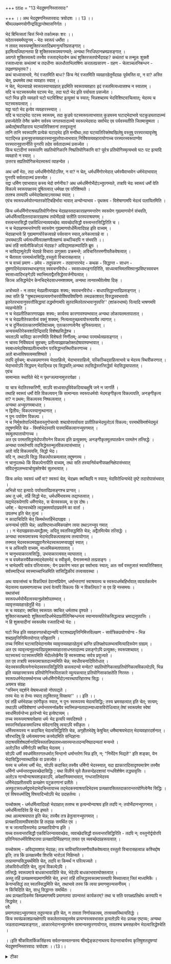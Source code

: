 +++
title = "13 भेददूषणनिस्तारवादः"

+++
।। अथ भेददूषणनिस्तारवादः त्रयोदशः ।। 13 ।।  
श्रीमल्लक्ष्मणयोगीन्द्रसिद्धान्तेष्वासनिर्गतः ।  

भेदं बिभित्सतां चित्तं भिन्ते तर्कात्मकः शरः ।।  
यदेतत्स्वमर्मघट्टनम् - भेदः स्वरूपं धर्मोवा ।  
न तावत् स्वरूपम्शुक्तिरजतादिभ्रमानुत्पत्तिप्रसङ्गात् ।  
इदमित्यधिष्ठानतया हि शुक्तिस्वरूपमवगम्यते; अन्यथा निरधिष्ठानभ्रमप्रसङ्गात् ।  
अवगते शुक्तिस्वरूपे तस्यैव रजताद्भेदत्वेन कथं शुक्तिरजतयोर्भेदाग्रहः? कथंतरां च तन्मूलः शुक्तौ रजताध्यासः कथंतमां च तदधीनाः कलधौताभिलाषिणः करतलप्रसारण - ग्रहण - चेलाञ्चलनिबन्धन - तद्रक्षणप्रभृतयः?।  
कथं चाध्यासाभावे, नेदं रजतमिति बाधः? किंच नेदं रजतमिति व्यवहारहेतुर्भेदग्रहः पूर्वमस्ति वा, न वा? अस्ति चेत्, प्रथममेव तथा व्यवहारः स्यात् ।  
न चेत्, भेदस्याग्रहे स्वरूपस्याप्यग्रहात् इदमिति स्वरूपव्यवहारः इदं रजतमित्यध्यासश्च न स्याताम् ।  
यदि च घटस्वरूपमेव पटस्य भेदः, तदा घटो भेद इति पर्यायता प्रसज्येत ।  
घटो भिन्न इति व्यवहारे घटो घटविशिष्ट इत्युक्तं च स्यात्; भिन्नशब्दस्य भेदविशिष्टवाचित्वात्; भेदस्य च घटस्वरूपत्वात् ।  
यद्वा घटो भेद इत्येव व्यवहारस्स्यात् ।  
यदि च घटाद्भेदः पटस्य स्वरूपम्, तदा कुड्ये पटस्वरूपत्वाभावात् कुड्यस्य घटाद्भेदाभावे घटकुड्यतादात्म्यं प्रसज्येतेति तेनैव क्रमेण सर्वस्य जगतस्तादात्म्ये स्वरूपभेदवादः सर्वाभेद एव पर्यवस्यतीति जितमायुष्मता ।  
अथैतद्दोषपरिहाराय घटव्यतिरिक्तानां तत्तद्वस्तूनां   
तानि तानि स्वरूपाणि प्रत्येकं घटाद्भेद इति मन्वीथाः,तदा घटव्यतिरिक्तेष्वखिलेषु वस्तुषु परस्परव्यावृत्तेषु घटाद्भिन्न इत्यनुवृत्तव्यवहारस्यानुवृत्तोपाध्यभावात् निर्विषयव्यवहारायोगाच्च परस्परस्वरूपाण्येव परस्परानुवृत्तानीति पुनरपि तदेव सर्वतादात्म्यं प्रसज्येत ।  
किंच घटादीनां स्वरूपाणि सप्रतियोगिकानि निष्प्रतियोगिकानि वा? पूर्वत्र प्रतियोगिस्मृत्यभावे घटः पट इत्यादि व्यवहारो न स्यात् ।  
उत्तरत्र सप्रतियोगिकभेदस्वरूपं व्याहन्येत ।  

अथ धर्मो भेदः, तदा धर्मधर्मिणोर्भेदोऽस्ति, न वा? न चेत्, धर्मधर्मिणोरभेदात् धर्मस्यैवाभावेन धर्मभेदाभावात् पुनरपि सर्वतादात्म्यं प्रसज्येत ।  
यद्वा धर्मिण एवाभावात् कस्य भेदो वर्णनीयः? अथ धर्मधर्मिणोर्भेदोऽभ्युपगम्यते, तत्रापि भेदः स्वरूपं धर्मो वेति विकल्पे स्वरूपपक्षस्य दूषितत्वात् धर्मपक्ष एव परिशिष्यते ।  
ततश्च तस्यापि धर्मभेदापेक्षयाऽनवस्था स्यात् ।  
एवंच स्वरूपधर्मयोरन्यतरकोटिबहिर्भावा भावात् अन्योन्याभाव - पृथक्त्व - विशेषाणामपि भेदत्वं पलायितमिति ।  

किंच धर्मधर्मिणोराश्रयप्रतियोगिनोश्च भेदग्रहस्तदाकारग्रहणमन्तरेण स्वरूपेण गृह्यमाणयोर्न संभवति,   
धर्मधर्मित्वादितत्तदाकारग्रहश्च तयोर्भेदग्रहे सतीति परस्पराश्रयणम् ।  
वस्त्वन्तरसिद्धौ एकविधिरन्यव्यवच्छेदः व्यवच्छेदसिद्धौ वस्त्वन्तरसिद्धिरिति च ।  
न च भेदग्रहणमन्तरेणापि स्वरूपेण गृह्यमाणयोर्धर्मित्वादिग्रह इति वाच्यम् ।  
भेदग्रहाभावे हि गृह्यमाणयोरेकत्वग्रहे पर्यवसान स्यात्,अनेकत्वाग्रहे वा ।  
उभयथाऽपि धर्मत्वधर्मित्वलक्षणवैलक्षण्यं कथञ्चिदपि न संभवति ।।  
कथं तर्हि सार्वलौकिकोऽयं भेदग्रहः? अविद्यामाहत्म्यादिति ब्रूमः ।  
न चाविद्यामूलेऽपि भेदग्रहे विचाराः प्रागुक्ताः प्रक्रमन्ते; अविचारितरमणीयतैकवेषत्वात् ।  
न चैतावता परमार्थत्वसिद्धिः,वस्तुतो विचारासहत्वात् ।  
न च वाच्यं प्रमाण - प्रमेय - तदुपकरण - तदवान्तरभेद - कथक - सिद्धान्त - साधन - दूषणादिभेदव्यवस्थाभङ्गात् स्ववचनविरोध - स्वसाध्यभङ्गादिरिति, साध्यत्वाभिमतविश्वानुप्रविष्टस्ववचन स्वसाध्यादिभङ्गेऽपि स्वाभिमताद्वैतसिद्धेरवर्जनीयत्वात् ।  
किञ्च असिद्धभेदेन केनचिद्भेदसाधनमशक्यम्, अन्यथा त्वनवस्थैवेत्येषा दिक् ।  

अत्रोच्यते - न तावत् भेदप्रतीत्यपह्नवः शक्यः; स्ववचनविरोध - बाधापसिद्धान्तादिप्रसङ्गात् ।  
तथा सति हि "युष्मदस्मत्प्रत्ययगोचरयोर्विषयविषयिणोः तमःप्रकाशवत् विरुद्धस्वभावयोः इतरेतरभावानुपपत्तौसिद्धायां तद्धर्माणामपि सुतरामितरेतरभावानुपपत्ति'' (शांकरभाष्यं) रित्यादि भाषणमपि व्याहन्येतेति ।  
न च भेदप्रतीतिकारणापह्नवः शक्यः; कार्यस्य कारणावश्यम्भावात् अन्यथा लोकायतमतापातात् ।  
न च भेदप्रतीतेरकार्यत्वं वक्तुं शक्यम्; नित्यत्वतुच्छत्वयोस्त्यवयैव त्यागात् ।  
न च दुर्निरूपंतत्कारणमितिवाच्यम्; एतत्कारणत्वेनैव सुनिरूपत्वात् ।  
अन्वयव्यतिरेकवशादिन्द्रियादि विशेषप्रसिद्धेश्च ।  
भवताऽपि चाविद्या कारणमिति विशेषतो निर्णीतम्; अन्यथा परमार्थत्वप्रसङ्गात् ।  
न चास्य निर्विषयत्वं सुवचम्; प्रतीत्यपह्नवपक्षोक्तदोषावश्यम्भावात् ।  
स्वबाध्यभेदविषयप्रतीत्यभावेन परसिद्धान्तस्थिरीकरणाच्च ।  
अतो बाध्यविषयत्वमवशिष्यते ।  
तदपि दुर्वचम्; बाधकप्रमाणस्य भेदग्राहित्वे, भेदाभावग्राहित्वे, यत्किञ्चिद्ग्राहित्वाभावे च भेदस्य स्थिरीकरणात् ।  
भेदाभावोऽपि सिद्ध्यन् भेदाद्भिन्न एव सिद्ध्यति;अन्यथा तदसिद्धेस्तत्सिद्धेर्वा भेदसिद्ध्यापातात् ।  
एवंच   
सामान्यतः स्थापिते भेदे न पृथग्जल्पानामुत्तरापेक्षा ।  

या चात्र भेदतिरस्करिणी, साऽपि साध्वसाधुविवेकदिव्यचक्षुषि जने न जागर्ति ।  
तथाहि स्वरूपं धर्मो वेति विकल्पयन् किं सामान्यतः स्वरूपधर्मयोः भेदमङ्गीकृत्य विकल्पयति, अनङ्गीकृत्य वा? न प्रथमः; विकल्पस्य निष्फलत्वात् ।  
अन्यथा अभ्युपगमबाधात् ।  
न द्वितीयः; विकल्पस्यानुत्थानात् ।  
न पुनः पर्यायेण विकल्पः ।  
न च निर्मुक्तोपाधिभेदैकवस्तुगोचरयोः शब्दयोरपर्यायता प्रातीतिकभेदमूलोऽयं विकल्पः; परमार्थविमर्शभेदमूलं तद्दूषणमिति चेन्न - विमर्शभेदस्यापि पारमार्थिकत्वानभ्युपगमात् ।  
स्वमूलघातायोगाच्च ।  
अत एव परमतसिद्धभेदोपजीवनेन विकल्प इति प्रत्युक्तम्; अनङ्गीकृतमूलघातकेन परमतेन तत्सिद्धेः ।  
अन्यथा परमतेनापि तदसिद्धेस्तन्मूलविकल्पासंभवात् ।  
अतो यदि विकल्पयसि, सिद्धो भेदः।  
यदि न, तथाऽपि सिद्धः विकल्पोपक्रमत्वात् तद्दूषणस्य ।  
न चानुपलब्धेः किं विकल्पेनापीति वाच्यम्, तथा सति तस्यानिर्वचनीयपक्षनिक्षेपासंभवात् संविदनुपलम्भवाचोयुक्तेश्चैवं सुलभत्वात् ।  

किंच अभेदः स्वरूपं धर्मो वा? स्वरूपं चेत्, भेदभ्रमः क्वचिदपि न स्यात्; भेदविरोधिन्यभेदे दृष्टे तदारोपासंभवात् ।  
अभिन्नो घट इत्यादेः पर्यायतादिप्रसङ्गश्च प्राग्वत् ।  
अथ तु धर्मः, तर्हि सिद्धो भेदः, धर्मधर्मिभावस्य तद्याप्तत्वात् ।  
यद्यभेदरूपेणापि धर्मेणाभेदः, स चेत्स्वरूपम्, स एव दोषः।  
धर्मश् - चेदनवस्थेति त्वदुक्तमर्यादाप्रवर्तने का वार्ता ।  
उपलम्भ इति चेत् तुल्यं ।  
न कादाचिदिति चेत् किमर्थस्तर्हिभेदापह्नवः ।  
अनन्यार्थ एवेति चेन्न; अप्रविष्टमाध्यमिकपक्षेण त्वया तथाऽनभ्युप गमात्   
।। न भेदापह्नवसाध्यमद्धैतम्; अपितु स्वतस्सिद्धमिति चेन्न; अद्वैतमित्येव तत्सिद्धेः ।  
अन्यथा स्वरूपमात्रस्य भेदाभेदविकल्पसहस्य तत्त्वायोगात् ।  
तस्मात् भेदस्वरूपमपह्नुवानैरभेदस्वरूपमप्यपह्नुवं स्यात् ।  
न च अस्त्विति वाच्यम्, माध्यमिकमतापातात् ।  
न चानुभयाकारत्वसिद्धिः, उभयाकारत्ववत् व्याघातात् ।  
न च वयमेकस्यैवैकस्माद्भेदमभेदं च स्वीकुर्मः, येनास्मन्मते तत्प्रसङ्गः ।  
न चाभेदमपि सर्वत्र परित्यजामः; येन प्रकारेण भवत इव सर्वाभावः स्यात्; अतः सर्वं वस्तुजातं स्वव्यतिरिक्तात् सर्वस्माद्भिन्नं स्वस्माच्चाभिन्नमिति सांसिद्धिकीयं तत्त्वव्यवस्था ।  

अथ यावत्संभवं च विकल्पितं देवानांप्रियेण, धर्मान्तराणां स्वाश्रयस्य च स्वरूपधर्मबहिर्भावात् व्यावर्तकत्वेन भेदत्वस्य वक्ष्यमाणत्वाच्च उभयं वेत्यपि विकल्पः किं न विकल्पितः? स एव हि नस्समयः ।  
यथासंभवं   
स्वरूपधर्मयोर्भेदत्वस्यानुप्रवेशोपलम्भात् ।  
व्यावृत्तव्यवहारहेतुर्हि भेदः ।  
स च व्यवहार; क्वचित् स्वरूपतः क्वचित् धर्मतश्च दृश्यते ।  
शुक्तिरजतभ्रमादेः शुक्तित्वादिधर्मभेदाप्रतीतिनिबन्धनत्व स्यान्वयव्यतिरेकसिद्धत्वान्न भ्रमाद्यनुपपत्तिः ।  
न हि शुक्त्यादीनां स्वरूपमेव रजतादिभ्यो भेदः ।  

घटो भिन्न इति व्यवहारगतचोद्यान्यपि घटशब्दप्रवृत्तिनिमित्तविलक्षण - सार्वत्रिकप्रयोगयोग्य - भिन्न शब्दप्रवृत्तिनिमित्तयोगात् परिहृतानि ।  
तच्च निमित्तं घटत्वादिभेदानामेव व्यावृत्तव्यवहारहेतुत्वं भ्रान्ति प्रतिपक्षोपलम्भत्वमित्यादिरूपेण ग्राह्यम् ।  
अत एव व्यावृत्त्यनुवृत्त्यादिप्रयुक्तव्यवहारसाधनतादात्म्य प्रसङ्गोऽपि प्रत्युक्तः; स्वरूपशब्दवत् ।  
घटस्वरूपं पटस्वरूपमिति भेदोल्लेखेनैव हि स्वरूपशब्दः सर्वत्र प्रयुज्यते ।  
तत एव तत्रापि स्वरूपमात्रतादात्म्यमिति चेन्न; स्वधीवचनादिविरोधात् ।  
भेदःस्वरूपमित्यनेनाभेदस्वरूपसिद्धिरिति कस्त्वदन्यो मन्येत? सप्रतियोगिकत्वाप्रतियोगिकत्वविकल्पोऽपि, भिन्न इति व्यवहारमात्रस्य प्रतियोगिनिरूपिताकारे व्युत्पन्नत्वात् प्रतियोगिसाकांक्षतेति निरस्तः ।  
स्वरूपधर्मभेदसमर्थनाच्च धर्मधर्मिणोर्भेदोऽनवस्थापरिहारश्च सिद्धः ।  
अयमत्र संग्रहः  
"यस्मिन् यद्दर्शने येषामध्यासो नोपपद्यते ।  
तस्य भेदः स तेभ्यः स्यात् तदुक्तिस्तु विवक्षया'' ।। इति ।।  
एवं तर्हि धर्मभेदपक्ष एवंगीकृतः स्यात्, न पुनः स्वरूपस्य भेदत्वसिद्धिः; तस्य भ्रमसहत्वात् इति चेत्; सत्यम्; तथाऽपि धर्मविशेषाणां धर्म्यन्तरमनपेक्ष्यैव स्वस्मिन्नन्यतादात्म्याध्यासविरोधित्वात् तेषां स्वरूपमेव स्वेषां स्वधर्मिपर्यन्तेभ्य इतरेभ्यो भेद इत्येष्टव्यम् ।  
तच्च स्वरूपमाश्रयापेक्षया धर्मः भेद इत्यपि व्यपदिश्यते ।  
स्वपरनिर्वाहकसमाधिश्च संवेदनादिषु त्वयाऽपि स्वीकृतः ।  
धर्मिस्वरूपस्य न कदाचित् भेदत्वसिद्धिरिति चेन्न, अगृहीतभेदेषु केषुचित् धर्मेष्वाश्रयभेदात् भेदव्यवहारदर्शनात् ।  
सौरभादिषु हि धर्मत्वमवगम्य कस्येदमिति सन्दिहानाः तदाश्रयविशेषदर्शनादिभिस्ततन्निष्ठतामध्यवस्यन्तःतदन्यनिष्ठादन्यतां मन्यन्ते ।  
अतोऽस्ति धर्मिणोऽपि क्वचित् भेदत्वम् ।  
सोऽपि धर्मी स्वधर्ममितरगतधर्मात् भिन्दानो धर्मान्तरेण भिन्न इति, न; "निर्भेदेन भिद्यते'' इति शङ्का, येन भेदासिद्धिरनवस्थादिकं वा प्रसज्येत ।  
यस्य च धर्मस्य धर्मी भेदः, सोऽपि कदाचित् तस्यैव धर्मिणो भेदस्स्यात्, यदा ह्याकारादिसादृश्यमात्रेण तस्यैव धर्मिणो धर्म्यन्तराद्व्यवच्छेदासिद्धिः ; यथा विलीने घृते तैलसन्देहदशायां गन्धविशेषेण तद्ध्यावृत्तिः ।  
अतोऽत्र नान्योन्याश्रयशङ्काऽपि, अपेक्षानियमाभावात्, गन्धजातिभेदस्य   
धर्मिभेदाप्रतीतावपि प्रत्यक्षेण पटुकरणानां प्रतीतेः ।  
अस्फुटरूपधर्मद्वयभेदाभेदचिन्तायाच्च तद्भेदकस्याश्रयादिभेदस्य प्रत्यक्षावसिततदाकारान्तरयोगित्वेनैव सिद्धिः ।  
एवं विषयधर्मादिषु विषयादिभ्योऽपि भेद उदाहर्तव्यः ।  

यच्चोक्तम् - धर्मधर्मित्वादिग्रहो भेदग्रहात् ततश्च स इत्यन्योन्याश्रय इति तदपि न; तयोर्भेदानभ्युपगमात् ।  
धर्मधर्मित्वादिरेव हि भेद इष्यते ।  
तथा आत्माश्रयापात इति चेन्न; तस्यैव तत्र हेतुत्वानभ्युपगमात् ।  
प्रत्यक्षादिसामग्रीवशादेव हि तद्ग्रहः समर्थित एव ।  
स च जात्यादिरूपभेदः प्रत्यक्षादियोग्य इति ।  
यच्च वस्त्वन्तरसिद्धौ एकविधिरन्यव्यवच्छेदः, व्यवच्छेदसिद्धौ वस्त्वन्तरसिद्धिरिति - तदपि न; वस्तुनोर्द्वयोरपि प्रतिनियतधर्मविशिष्टतया प्रत्यक्षादिर्भिग्रहणात् तावत एव व्यवच्छेदग्रहरूपत्वात् ।  

यच्चोक्तम् - अविद्यावशात् भेदग्रहः; तत्र चाविचारितरमणीयतैकवेषत्वात् वस्तुतो विचारासहत्वान्न कश्चिद्दोष इति; तत्र किं प्रत्यक्षस्यैव शिरसि भारोऽयं निक्षिप्यते ।  
तत्प्रामाण्यसिद्ध्यर्थमिति चेत्, तदपि वा किमर्थं न परित्यज्यते ।  
लोकविरोधादिति चेत्, तुल्यं विकल्पेऽपि ।  
तत्सिद्धेः स्वरूपमात्रे बाधकाभावादिति चेन्न, भेदेऽपि बाधकाभावस्योक्तत्वात् ।  
अस्तु तर्हि प्रत्यक्षमप्यप्रमाणमिति चेत्, हन्त! तर्हि तत्सिद्धस्वरूपमात्रस्यापि मिथ्यात्वात् जितं माध्यमिकैः ।  
केनाप्यसिद्धं तत् स्वतस्सिद्धमिति चेत्, तथाभावे तस्य किं त्वया प्रमाणमुपन्यसनीयम् ।  
न किंचिदिति चेत्, साधु सिद्धान्तः समर्थितः ।  
अथ प्रत्यक्षादिकमेव किमप्रमाणमपि प्रमाणतया उपन्यस्तं कार्यकरम्? तथा च सति परपक्षप्रतिक्षेपः कस्यापि न सिद्ध्येत् ।  
परैः   
प्रमाणतयाऽभ्युपगमात् तदुपन्यास इति चेत्, न तावता निर्णायकत्वम्, तत्त्वव्यवस्थित्यसिद्धेः ।  
किंच स्वयंप्रकाशप्रत्यक्षेणापि सकलेतरव्यावृत्तमेव प्रत्यग्वस्त्ववभासत इत्यतोऽपि भेदः प्रत्यक्ष एष्टव्यः; अन्यथा जडतादात्म्यप्रसङ्गात् , आकारभेदानभ्युपगमेन सामान्यस्फुरणायोगात्, तावतश्च भ्रमसहत्वेन भेदत्वासिद्धेश्चेति ।  

।।इति श्रीकवितार्किकसिंहस्य सर्वतन्त्रस्वतन्त्रस्य श्रीमद्वेङ्कटनाथस्य वेदान्ताचार्यस्य कृतिषुशतदूषण्यां भेददूषणनिस्तारवादः त्रयोदशः ।।13।।

<details><summary>टीका</summary>

ननु पूर्ववादे सन्मात्रग्रहो न संभवति भेदानामपि ग्रहसंभवात् इति यदुक्तं तदयुक्तं । भेदानां दुर्निरूपत्वादित्याक्षेपसंगत्या निरूपयन् वादार्थसंगृह्णाति ।श्रीमल्लक्ष्मणेति। भेदं विभत्सतामित्यादिना वादार्थसंग्रहः ।
यदेतदिति। एतच्छब्देन वक्ष्यमाणपूर्वपक्षस्संगृह्यते ।मर्मपरिधट्टनं - मर्मवेधनं स्वव्याघातास्तव वचनमिति यावत् । व्याघातप्रकारस्सिद्धान्ते वक्ष्यते ।शुक्तिरजतादीतिभेदे भासमाने अध्यस्ताभेदप्रत्यक्षप्रतीत्यसंभवादिति भावः । निवृत्तिः - अभावः । आदि शब्देन वक्ष्यमाणकरतलप्रसाराणि गृह्यते । अस्तु स्वरूपपरिग्रहः तथापि भ्रमसंभव इत्यत्राहअवगतेति । कथं चेति। अध्यासाभावे प्रतिपन्नोपाधौ निषेधरूपबाधो न स्यादिति भावः ।न चेदिति। भ्रमात्प्राक् स्वरूपग्रहाभावे तदानीमिदमिति व्यवहारो न स्यात् ।न स्याच्चाधिष्ठानसामान्यग्रहलक्षणकारणाभावेन भ्रमोऽपीत्यर्थः । दूषणान्तरामाहघटोभिन्न इति। तत्र हेतुमाहभिन्नशब्दस्येति। दूषणान्तरमाहयदि चेति। यदि पटस्वरूपमेव घटाद्भेदः तदा कुड्यादेः पटान्यस्य सर्वस्य पटे स्वरूपत्वाभावात् घटाभेदस्यात् । एवं घटस्यैव पटभेदत्वात् कुड््यादीनां पटाभेदोपि वक्तव्यः । घटपटयोरूभयोरपि तदितरत्परस्पर तादात्म्यं वक्तव्यमिति सर्वतादात्म्यं प्रसज्येतेति भावः । ननु तत्तद्वव्यक्तीनां सर्वासामपि धटभेदेत्वावच्छिन्नसर्वतादात्म्यमिति शंकतेअथैतद्दोषेति। सर्वासां व्यक्तीनां धटभेदत्वे धटभेद इत्यनुगतव्यवहारनियामकस्यानुगतस्य भेदत्वाख्य धर्मस्यासंभवात् स्वरूपेणैवानुवृत्तत्वाच्चेति सर्वस्यापिघटव्यतिरिक्तस्य तादात्म्यं प्रसज्यते ।तथा पटस्यापि वाच्ये सर्वतादात्म्यं प्रसज्यत इति परिहरति ।घटव्यतिरिक्तेष्विति । प्रतियोगिस्मृत्य भाव इति। सप्रतियोगिकपदार्थ ज्ञानस्य प्रतियोगि ज्ञानसाध्यत्वादिति भावः ।न चेदिति ।भेदा ( ) त्यर्थः ।
किं धर्मधर्मिणोरैक्याद्धर्मधर्मि भेदो नास्तीत्युच्यते । किं वान्यतर परिशेषात् । तत्राद्ये स्वरूपपक्षोक्तदोषः । द्वितीये धर्मिपरिशेषो वा धर्म ( ) वेति विकल्पाभिप्रायेणाद्यं दूषयति ।धर्मधर्मिणोरितिअभेदादिति। भेदाभावदित्यर्थः ।धर्मभेदाभावादिति। धर्मभूतभेदस्याभावादित्यर्थः । द्वितीयं दूषयतियद्वेति।तत्रान्योन्याभावः पृथक्त्वं वा भेदोस्तु सप्रतियोगिकत्वादित्यत आहएवं चेति। तयोरपि स्वरूपं वा धर्मो वेति विकल्पदूषमाक्रान्तत्वात्प्रकारान्तरासंभवात् न तयोर्भेदत्वमिति भावः ।
किं च धर्म धर्मिणोरिति। भेदतद्धर्मिणोरित्यर्थः । आश्रयप्रतियोगिनोःभेदाश्रयप्रतियोगिनोरित्यर्थः ।तदाकारः तत्तदसाधारणाकारः । एवं च धर्मितया प्रतियोगितया च भेदाद्धर्मिप्रतियोगिनोर्ग्रहण एव भेदग्रहणं ।भेदग्रहणे सत्येव च धर्मित्व प्रतियोगित्वग्रहणं ऐक्य ग्रहे, तदसंभवादित्यर्थः । ननु विधेरेव व्यवच्छेदरूपतया तद्ज्ञाने कथमितरेतराश्रयत्वमित्यत्राहवस्त्वन्तरसिद्धाविति। किं विधेः स्वापेक्षयापि व्यवच्छेदरूपत्वं किमितरापेक्षया । नाद्यः विरोधात् । न द्वितीयः एकविधेरेवान्यव्यवच्छेद इति वदता वक्तव्यं - किं धट इत्याकरकोविधिः पटदेर्वव्यवच्छेदः न घटादिति । कुतः धटस्य तदन्यात्वादिति चेत् पटस्यान्यत्वे सिद्धे धट इत्याकारकविधेः तद्वयवच्छेदसिद्धिः । पटेव्यवच्छेदता सिद्धौ च धटात्पटस्य वस्त्वंतरसिद्धिरित्यन्योन्याश्रयतेत्यर्थः । इति चेत्यनन्तरं परस्पराश्रयतेत्यनुषंगः ।उभयथापीति। अनेकत्वेनोपस्थित्या हि धर्मधर्मिभावप्रसंग इति भावः।
अविद्यामाहात्म्यादिति - प्रत्यक्षस्योक्तदोषैर्भेदविषयत्वासंभवात्सन्मात्रविषयत्वं अविद्यामाहात्म्यात्तु सकलदोषतिरस्कारे कोपि भेदभ्रम उत्पद्यत इत्यर्थः ।अविचारेति। दोषमूलकज्ञानस्य सिद्धकारणानपेक्षत्वादिति भावः ।वस्तुत इतिआपाततो विचारसहत्वेन ज्ञानमात्रमिति भावः । तदुपकरणंतर्कादि तदवान्तर भेदः - प्रमाणप्रमेयतदुपकरणावान्तरभेदः । भेदश्च व्यवस्थाचेति द्वंद्वः । इदमेव प्रमाणं प्रयोक्तव्यं इदमेव कथा प्रवर्तनीयाः एत एव निग्रहाः उद्भावनीयाः इत्यादिसमयबन्धो व्यवस्था ।स्ववचन विरोधे इति। प्रमाणादिभेदवचनस्य भेदो नास्तीति वचनेन विरोधप्रसंगः । स्वसाध्यं भावरूपाज्ञानादिभेदसाधकत्वाभिमतप्रमाणस्य भेददूषकाद्भेदस्सिद्धो नवेति विकल्प्य द्वितीये दोषमाहकिंचासिद्धभेदेनेति।आद्य आहअन्यथेति।नन्वविद्याधीनत्वेपि भेदस्य ज्ञाने नियमो वाच्यं । अन्यथा धट एव पटज्ञन प्रसंगात् ।नचेष्टापत्तिः । उक्तदोषादित्यत्राहदिगिति। तदर्थस्तु नियमरूपायाविद्यकत्वेन तदसंभवस्येष्टत्वात् । नचधटे पटज्ञानप्रसंगः । सत्येव घटज्ञानविषये पटज्ञानस्येष्टत्वात्सर्वाध्या साधिष्ठानत्वात्सत इति।
धर्मधर्म्यादि विकल्पदूषणं पश्चादुद्धरिष्य प्रथमतः प्रतीत्या भेदं साधयति ।न तावदित्यादिना। अन्योन्याश्रयदोषानतीतः । कथमिति चेत् किमन्योन्याश्रयणोद्भावनात्प्रतीत्य तद पह्नवोभिप्रेतः । उत प्रतीतिसंभवेऽपि कारणापह्नवेन प्रतीतेर्मिथ्यात्वं । 
यद्वा अनिर्वचनीयकारणात्वात्प्रतीतेर्मिथ्यात्वं । किं वा निर्विषयत्वं।अथवा बाध्यविषयत्वमिति विकल्पमभिप्रेत्याद्यं दूषयति ।नतावदिति।स्ववचन विरोधः। अविद्यामूलो भेदग्रह इति स्ववचन विरोधः । प्रतीत्यभाववचनं । अभावमभ्युपेत्य प्रतीत्यभ्युपगमनं त्वदीयभाष्यविरुद्धं चेत्याहतथा सतीति। भेदप्रतीत्यपह्नवे सतीत्यर्थः । युष्मदस्मत्प्रत्ययावेवयुष्मदस्मदर्थभेदप्रत्यये, विषयविषयिणोरित्यादिना भेदश्चाभ्युपगत इत्यर्थः । द्वितीये आहतेन च भेदेति ।मथ्यात्वस्यापि कार्यत्वात्कारणं वाच्यमित्यर्थः। अन्यथेति। चार्वाकमते निर्हेतुकं कार्यमिति भावः । नित्यत्वतुच्छत्वयोरित्यकार्यस्य सत्वे ब्रह्मवत्सत्यत्वं समत्वे शशविषाणवत्तुच्छत्वं स्यादित्यर्थः । तृतीयं प्रतिवक्तिन च दुर्निरूपमिति। ननु विशेषतो निरूपणाभावोऽभिप्रेतइतिचेत्किमस्मन्मते निरूपणाभावः उत त्वन्मतेन । आद्ये इत्याहअन्वयेति। नचाधिकरणग्रहणपक्षर्योमानाभावादभेदप्रतीतौ साक्षत्वानुभवाच्चेति भावः । द्वितीयेआहभवतापीति।अन्यथेति। अविद्याकारणकत्वाभाव इत्यर्थः । चतुर्थं दूषयतिन चास्येति। स्ववचनभवद्भाष्य विरोधादित्यर्थः ।स्व बाध्येति। प्रतीतेर्निर्विषयतयाभेदगोचरप्रतीतेरभावात्तन्निरासानुपपत्तेरित्यर्थः । पंचममाशंकतेअतो बाध्येति। ननु भेदाभावग्राहित्वे कथं भेदस्थिरीकरणं तथा सत्यतिप्रसंगादित्यत्राहभेदाभावोऽपीति। अन्यथा भेदाद्भिन्नत्वेन सिद्ध्यभावे तदसिद्धेःभेदाभावसिद्धेः। तत्सिद्धे हेत्विति। यदि भेदाद्भिन्नत्वेन सिद्धावपि भेदाभावसिद्धिः तदा भेदात्मकतयैवा अभेदसिद्धयैवा भेदसिद्धिस्यादित्यर्थः । एवमप्युक्तदोषाणां प्रतिक्षेप इत्यत्राहएवं चेति।सामान्यत इति। धर्मधर्मित्वविशेषानादरेणेत्यर्थः ।
उत्तरापेक्षायामप्याहया चेति । निष्फलत्वादिति। भेदाभावलक्षणफलासिद्धेरित्यर्थः ।अन्यथेति। भेदाभावरूप फलसिद्धावित्यर्थः । इदमुपलक्षणं । उपजीव्य विरोधोऽपीति ध्येयम् ।न पुनरिति। स्वरूपधर्मयोरेकत्वादिति भावः । नन्वेकविषयत्वमात्रेण न पर्यायता । नीलमुत्पलमितिवदित्यत्राहन चेति। भेदमात्रनिरासे प्रवृत्तिनिवृत्तिभेदस्यापि निरासाद्धर्मत्व - धर्मित्वयोर्ह््युपाध्योर्भेदाभावादित्यर्थः ।प्रातीतिकेति। सुप्रसिद्धधर्मधर्मिभेदमुल्लंघ्य प्रवर्तत इत्यर्थः । पूर्वोक्ताभ्युपगमबाधं परिहर्तुमाहपारमार्थिकेति। विमर्शविषयभूतभेदो विमर्शभेदः । तन्मूलं तदवलंबनं तद्विषयं दूषणं प्रवर्तत इत्यर्थः । पारमार्थिको दोषो दूष्यत इति यावत् । तथा वाभ्युपगतस्य प्रतीतिसिद्ध भेदस्वरूपस्या निरासान्नाभ्युपगमबाध इति भावः । किं प्रतीतिसिद्धभेदस्वरूपादन्यस्यैव पारमार्थिकभेदस्य दूष्यत्वं किं वा प्रतीति सिद्धे भेद एव पारमार्थ्यनिरसनमिति विकल्पमभिप्रेत्याद्यं दूषयतिविमर्शभेदस्यापीति। तथा चापारमार्थिकभेदस्य दूष्यत्वासंभवान्निर्विषयदूषणं स्यादिति भावः । द्वितीय्य आहस्वमूलघातेति। पारमार्थ्यधर्ममात्रनिरासपारमार्थ्यरूपेण भेदस्यैव निरासेपि दूषणमूलभूतपरमार्थ भेदस्यादित्युपजीव्यबाधोऽभ्युपगमविरोधश्चेति भावः । येन परमते भेदो निश्चीयते तत्किं स्वाघातकासहिष्णुः उत तत्सहिष्णुः आद्ये आहअंगीकृतेति ।यद्यनंगीकृतमूलघातकं तदा तेन विरोधाद्दूषणप्रवृत्तेः पारमार्थतयैव भेदस्सिध्येदित्यर्थः । द्वितीयआहअन्यथेति। ननु माभूद्भेदनिश्चयः । परोक्तप्रतीतित्वमात्राद्विकल्पस्यादित्यत्राहतन्मूलेति। निश्चयमूलो हि विकल्पः न प्रतीतिमात्रादित्यर्थः । ननु न वयं विकल्प्य दूषणं ब्रूमः येन मूलघातः किन्तु अनुपलब्धेरेव भेदस्य बाधं ब्रूम इत्यत्राह(न तन्मूलेति) न चानुपलब्धेरिति । विकल्पेन किमिति ।विकल्प्यं दूषणं न ब्रूमः । अपित्वनुपलब्धिवशादेवबाधं दूषणं ब्रूम इत्यर्थः ।तथा सतीति। ख्यातिबाधाभ्यां ह्यनिर्वचनीयत्वमनुपलब्धस्य तदसंभवादित्यर्थः ।उपलंभस्यैव सत्वेन अनुपलब्धिरसिद्धेत्याहसंविदिति।
भेदः स्वरूपं धर्मो वेति विकल्प्यदूषणं जातिरिति दूषयतिकिंचेति।तदारोपसंभवादिति ।नचा भेदस्य स्वरूपत्वेपि तिरोधानाद्भ्रम इति यदि तदा स्वरूपस्य भेदत्वेपि समानमिति भावपर्यायत्वादिति भिन्नो घट इत्यत्रेवेत्यर्थः । आदिशब्देन घटो घटवदित्युक्तं ।स्याद्धटो भेद इति ।व्यवहारश्च स्यादिति विवक्षितं ।धर्मधर्मिभावस्येति। ननु सिद्धान्ते स्वरूपस्यापि भेदत्वांगीकारात् भिन्न इति धर्मधर्मिभावेन व्यवहारः कथमिति चेन्न । भिन्न इति व्यवहारस्य धर्म धर्मिभावनिबंधनत्वासिद्धेः । तस्य भेदाप्रयोज्य संबन्धमात्राधीनत्वादिति भावः ।भेदो धर्म इति। पक्षे भेदस्याप्यधिकरणप्रतियोग्यादिभिर्भेदोऽस्तिनवेतिविकल्प्य प्रवृत्तिदूषणमभेदो धर्म इत्यत्रपिस्यादित्यत्राहयद्यभेद इति।स एवेति। भेदभ्रमानुपपत्तिर्दोष इत्यर्थः।त्वदुक्तेति। इतीत्यनेन भेदस्स्वरूपं धर्मोवेत्याशंक्योक्तोर्थः परामृश्यते । भेदास्स्वरूपं धर्मोवेति विकल्पयता परेण हि प्रकारान्तराभावाद्यद्येकत्र स्वरूपं सर्वत्रापि स्वरूपमेव क्वचिद्धर्मत्वे तु सर्वत्रापि धर्म एवेति मर्यादा विवक्षिता । अभेदेऽपि तादृशमर्यादाकल्पनेन दूषणोक्तौ किमुत्तरमित्यर्थः। उपलंभ इति चेदिति। शुक्त्यादि स्वरूपग्रहेपि भेदभ्रमदर्शनात्तत्राभेदो धर्मः शौक्ल्यादिस्वरूपग्रहे तद्भेदभ्रमदर्शनात्तत्र स्वरूपभेद इति यथोपलंभं स्वीकारेण न दोष इति 
चेदित्यर्थः ।न काचिदिति। नास्माभिरभेद दूषणपरिहारः कार्यः । तथा च तद्दूषणे इष्टापत्तिरिति भावः ।किमर्थ इति। जीवब्रह्मणोरभेद समर्थनार्थमेव भेदापन्नपातो नेष्टापत्तिरिति भावः ।अन्यार्थ एवेति। भेददूषणमभेदसमर्थनार्थं न भवति । किंतु भेदासिद्धय इति भावः ।अप्रतिष्ठेति। माध्यमिकवत्सर्वशून्यत्वानंगीकारात् अंगीकृतस्य ब्रह्मणस्स्वात्मकजीवाभेदाभ्युपगमाद भेदनिरासो नेष्ट इति भावः । ननु वयं भेदापह्नवेनाद्वैतं साधयामः । येन भेदवत्तैरेव तर्कैरभेदस्यापह्नवस्यात् । किन्तु तर्कै र्भेदनिरासमात्रं कुर्मः । न चा भेदस्यापि तन्नयायेन निरासः । दृढतरप्रमाणसिद्धेःतर्काणामप्रवृत्तेरित्यभिप्रायेण शंकतेन भेदेति। द्वैताभावत्वेनैव सिद्धिरद्वैतसिद्धिः । स्वप्रकाशश्च न तादृश इतिनाद्वैतस्य स्वतसिद्धिरित्यभिप्रायेण परिहरतिनाद्वैतमिति। स्वरूपेणसिद्धिरद्वैतसिद्धिः कुतो नेत्यत्राहअन्यथेति।अद्वैतमित्याकारकत्वाभावे स्वरूपमात्रप्रकाशस्य संशयसहस्याद्वैतसिद्धित्वं न स्यादित्यर्थः ।भेद स्वरूपस्य दुरपह्नवत्वमाहअस्मादिति। ननु माभूद्भेदवदभेदोऽपि न चैतावता माध्यमिकमतापातः । वस्तुस्वरूपमात्रांगीकारादपि तन्मतनिरासादित्याहन चेति। अन्यतराभावस्यान्यतरसत्वव्याप्तत्वात् । उभयाभावः उभयसत्वप्रसंगात् । अनुभवात्मकत्वं व्याहतमित्यर्थः । ननु भेदवादिनापि त्वया भेदोंगीक्रियते नवा । आद्ये स एव व्याघातः । द्वितीये सर्वस्यापि स्वात्मनाप्यभेदाभावे माध्यमिकमतापात इत्यत्राहन च वयमित्यादिना। तर्हि तस्माद्भेद इत्यत्राहअत इति।
विकल्पन्यूनत्वदोषमाहअथ यावदिति । धर्मान्तराणामिति ।चंदनगंधस्य कस्तूरिकागंधाद्भेदो अस्ति स च भेदः गंधाश्रयचंदनाद्येव । न च भेदाश्रयो गंधो न वा तद्धर्म इति तदितिरिक्तकोप््यन्तरं संभवतीतिभावः । कोट््यन्तरमाहउभयं वेत्यपीति ।क्वचिद्धर्मः क्वचिद्धर्मीतिकोटयंन्तरं कुतो नोक्तमित्यर्थः ।स एवेति।एवकारेण धर्ममात्र भेदवादः स्वरूपमात्र भेदवादश्च व्यवच्छिद्यते । अंगीकारे हेतुमाहयथा संभवमिति। स्वमतेप्येकजातीय्यस्यैवाभावत्वासंभवादिति भावः । कथमुभयोर्भेदत्वमित्याशंकायां भेदलक्षणसत्वादित्याहव्यावृत्तेरिति। स्वरूपे लक्षणं दर्शयतिस चेति। शौक्ल्यादिग्रहे सति काष्ण््यादिभ्यो व्यावृत्तिव्यवहारदर्शनात् शौक्ल्यादिस्वरूपमेव भेद इत्यर्थः । धर्मस्य भेदलक्षणयोगितामाहक्वचिद्धर्मश्चेति। तस्य भेदत्वमुपपादयतिशुक्तिरजतभ्रमादेरिति। अत एव स्वरूपपक्षोक्त लक्षणोक्तदोषोपि नास्तीत्याह ।न भ्रमाद्यनुपपत्तिरिति। ननु स्वरूपस्यापि भेदत्वात्कथं तद्ग्रहेदभ्रम इत्यत्राहन हीति।धर्म्यपेक्षया स्वरूपं न भेदः ।अपितु धर्म एवेत्यर्थः । ननु धटत्वादेर्भेदकत्वे धटोभिन्न इति पर्यायता प्रसंगः ।घट इति व्यवहारवत् भिन्न इति व्यवहारोपि प्रतियोगिनिरपेक्षस्यात् ।
अन्यतरपद वैयर्थ्यं च स्यादित्यत्राहघटोभिन्न इति। प्रवृत्तिनिमित्तभेदान्नदोष इति भावः ।व्यावृत्तेति।यत्संबन्धेन यत्र यद्वयावृत्ति व्यवहार प्रयोजकं यत् तत्संबंधेन तत्र तद्भेदस्स इति विवक्षितं । तेन शौक्लस्येतरभेदत्वे स्वाश्रयीभूत घटापेक्षयापि भेदतया घटेऽपि घटभेदप्रसंग इति निरस्तं । तस्य स्वाश्रयाद्भेदत्वेपि नाधाराधेय भाव संबन्धेन तत्र तद्वयवहार प्रयोजकत्वं किन्तु अभेदसंबन्धेनैव व्यवहार प्रयोजकत्वमिति तेन संबन्धेन तद्वति स भेदो न भवतीति धटेऽपि न तद्भेदप्रसंगः । एवं शौक्ल्यस्य धर्मिणितदशौक्ल्यादि भेदत्वेपि शौकल्य भेदप्रसंगोऽपि नास्ति । तस्य धर्मिण्याधाराधेय भावसंबन्धेनैवेतरभेदत्वात् ।शौक्ल्ये तादृश संबन्धेनाभावादिति दिक् ।भ्रान्तीति।भ्रान्तिप्रतिपक्ष उपलंम्भो यस्येति बहुव्रीहिः । तथा चायमर्थः । यस्मिन्नधिकरणे यदुपलंभो यदभेदज्ञान विरोधि तदधिकरणक तत्प्रतियोगिकभेदत्वं तस्यैवेत्यर्थः । यदुक्तं पटादिस्वरूपाणां प्रत्येकं घटाद्भेदे घटाद्व्यावृत्त इत्यनुगतव्यवहारस्य निर्विषयत्वेन बाधादनुवृत्तत्वांगीकारे सर्वतादात्म्यप्रसंग इत्युक्तदोषमुद्धरतिअत एवेति। सार्वत्रिकप्रयोगयोग्य प्रवृत्तिनिमित्तयोगाद्भिन्नेष्वप्यनुगत भेदव्यवहारोपपत्तेरित्यर्थः ।अनुवृत्त्यादिति। यद्यपि घटभिन्नवस्तुस्वरूपाणां परस्परानुवृत्त्या तेषां परस्पर तादात्म्यसिद्धावपि घटतादात्म्यासिद्धेः न सर्वतादात्म्यं तथापि पटभेद(स्य) व्यवहारविषयाणां पटभिन्नवस्तुस्वरूपाणां परस्परानुवृत्तिरादिशब्देन ववक्षिता । तथाच कुड्यादीनां घटपटोभयतादात्म्यात्सर्वतादात्म्यप्रसंग इति भावः ।स्वरूपशब्दवदिति।यथा स्वरूपशब्दविषयाणां परस्परनुवृत्त्यभावेऽपि न स्वरूपशब्दस्य निर्विषयत्वं तथेत्यर्थः । दृष्टान्तोऽसिद्धः । तत्रानुवृत्तस्य विषयत्वसंभवादित्यत्राहघटस्वरूपमिति। भेदोल्लेखबलान्नस्वरूप शब्दार्थानुवृत्तिरिति भावः ।तत एवेति। अनुगतव्यवहारस्य निर्विषयत्वप्रसंगादेव स्वरूपमात्रं न भिद्यतइति भावःस्वधीति। घटस्वरूपं पटस्वरूपाद्भिन्नं ब्रह्मस्वरूपं जडस्वरूपं न भवतीति स्वधीवचन विरोधः।न चाननुगमः । समभिव्यहृतविशेष्यांशत्वं स्वरूपत्वमिति नानुगतव्यवहारस्य निर्विषयत्वमिति भावः । दूषणांतरमाहतेनेति । भेदस्वरूपमिति। व्यवहारात्तेनापि सर्वतादात्म्यं प्रसज्येत । नच तद्युक्तं विरोधादिति भावः ।प्रतियोगिनिरूपिताकारे व्युत्पन्नत्वादिति। दीर्घत्वस्य परिमाणत्वेपि दीर्घत्वाकारव्यवहारस्येव भिन्नत्वाकारव्यवहारस्यापि प्रतियोगिकत्वमिति भावः ।
यस्मिन्नेतिद्दर्शन इति। ननु शुक्तित्वदर्शनेऽपि तस्यां रजतसंसर्गारोपात्कथं तस्य रजतभेदत्वं । किं च घटात्यन्ताभावेज्ञाते तत्र 
घटसंसर्गाध्यासायोगात् घटात्यंताभावे घटभेदस्यात् । तथाच तद्वतो घटस्य घटभिन्नत्वप्रसंगः । किंच घटत्वादेः घटापेक्षया भेदस्तदन्यस्यात् यस्मिन्यद्दर्शन इत्यभावात् । न च यद्दर्शनं यत्र यदध्यास विरोधीति विवक्षितं घटत्वादेर्दर्शनस्य स्वस्मिन् तदन्यथाध्यास विरोधित्वादिति वाच्यं । तथा सति घटेपि घटभेदप्रसंग इति चेन्न । यद्रूपेण ज्ञायमाने यत्र येन संबन्धेन यस्यज्ञानं यद्रूपेण ज्ञानमान यत्तादात्म्यज्ञानविरोधि तेन संबन्धेन तस्य तत्प्रतियोगिको भेदः । एवं च घटत्वं स्वस्मिन् तादात्म्यसंबन्धेन ज्ञातमन्यतादात्म्यज्ञानविरोधीति तंत्रभेदः । घटेतु संसर्गसंबन्धेन ज्ञातमिति तादात्म्यज्ञानविरोधीति पटादिभ्यो घटस्य भेदः । न च घटस्यसंसर्ग संबन्धे घटत्व ज्ञानं स्वतादात्म्याध्यासविरोधित्वात्स्वयमेव स्वस्माद्भेदस्यात् इति वाच्यं । इष्टत्वात् ।नचैवमस्मिन्नपि भेदव्यवहारप्रसंगः । यत्र भेदज्ञानविरोधि तत्राधिकरणे भेदव्यवहार प्रयोजकत्वादिति दिक् । ननु यदि घटत्वादिकमेव भेदः तस्मिन् गृहीते घट इति व्यवहारवत् भिन्न इति व्यवहारोऽपि स्यादित्यत्राहतदुक्तिस्त्विति। भिन्नशब्दस्य प्रतियोगिनिरूपिताकारे व्युत्पन्नत्वात् तदाकारविवक्षायां तथा व्यवहार इत्यर्थः ।
सत्यमिति। अवधारणांशो नांगीकृतः ।धर्मविशेषाणामिति। ननु दंडिन्यदंडिभ्यो भेदो दंडो न स्यात् । दंडस्वरूपे ज्ञातस्य दंडितादात्म्याध्यासात् किं चादंडिभ्यो भेदो न स्वरूपस्स््यात् । तन्निष्ठधर्मदंडदशायामपि दंडिभेदव्यवहारापत्तेः । नच दंडाभावः तस्यातिरिक्तस्याभावात् भावे वा सर्वत्र तथास्तु ।किं च जातिगुणादीनां स्वरूपस्याश्रयत्वाद्भेदत्वं न स्यात् । तद्ज्ञानस्य शुक्लोघट इत्याश्रय तादात्म्य सहत्वादिति चेन्न दंडत्वादिकमेव भेदः । परंपरासंबन्धेन तदध्यासविरोधित्वाद्दंडिन्यदि तात्कालिककालापि संबन्ध एव भेदः । तस्याभावाद्दंडिनि भेदव्यवहारायोगात् । नापि जात्यादेराश्रयाद्भेदत्वादभावः । यं धर्ममादाय घटो घटत्वमिति पर्यायत्वाभावः तादृग्धर्मस्यैव भेदत्वात् । तद्दर्शने च अन्यतादात्म्याध्यासाभावादिति दिक् । ननु यदि घटत्वमेव भेदस्तर्हि तद्ज्ञानमात्रात्स्वरूपव्यवहारवत् भेद इति व्यवहारोऽपि स्यादित्यत्राहतच्चेति। यथा घट इति स्वरूपेण व्यवह्रियमाणघटत्वं घटेन सहाश्रयाश्रयिभावविवक्षायां धर्म इति व्यपदिश्यते तदा तत्प्रतियोगित्वविवक्षायां घटाद्भेद इति व्यपदिश्यत इत्यर्थः । स्वरूपनिर्वाहकत्वसमाधिः परैरभ्युपगम्यत इत्याहस्वपरेति।संवेदनं - संवित् । तस्य स्वसिद्धपरसिद्धंस्वव्यवहारपरव्यवहार प्रयोजनस्योक्तत्वादित्यर्थः विकल्पायन्यूनतोद्भावनसमये स्वाश्रयस्य स्वरूपधर्मबहिर्भावादिति धर्मिणोपि भेदत्वमुक्तं तदुपपादयितुं शंकतेधर्मिस्वरूपस्येति । अगृहीत भेदेष्विति ।स्वरूपतो धर्मतो वेति शेषः । सौरभे गृहीते तदाश्रयानवगतिदशायां तैलघृतगंधयो र्वैषम्यमगृहीतवतो पटुकरणस्य भवति संशयः किं तैलस्यायं गन्धः उत ततोऽन्य इति । तत्रधृतरूपाश्रयविशेषे निश्चिते सति तैलादिगन्धो नेति भेदव्यवहारात्तत्संशय निवृत्तेश्चाश्रय एव भेदइत्यर्थः ।ननु धर्म्यपि किं भिन्नमेव धर्मं भिनत्ति उत निर्भेदमेव द्वितीयेऽतादृशेन न भिन्नत्वसिद्धिः । अनेनापि धर्मस्यैव धर्मि भेदकत्वस्य वाच्यत्वात्तस्य च धर्माधीन भेदत्वेन्योन्याश्रय प्रसंगात् । निर्भेदस्यैव धर्मस्य धर्मिभेदकत्वं वाच्यं । तच्च न संभवतीत्युक्तं । किंच निर्भेदस्यैव भेदकत्वे भिन्नयोरंशयोर्भेदकं तस्यापि तन्निष्ठेन तेन धर्मेण भेदः तत्रापि यदेकं तस्यापि तेन भेद इत्यनवस्था स्यात् । ततश्च परमाणूनामपि भेदे तदंशस्यापिभेदे न चैकस्याऽसिद्धेश्शून्यतापत्तिश्चेत्यत्राह ।सोऽपि धर्मीति। धर्मान्तरेत्यनेन अन्योन्याश्रयः परिहृतः ।यस्यधर्मस्य धर्मिभेद्यत्वं ततोऽन्यस्य धर्मिभेदकत्वान्नान्योन्याश्रय इत्यभिप्रायः ।येनेति। येन निर्भेदेन भेद्यत्ववचनेनेत्यर्थः । ननु विलीनधृतादौ तैलादितादात्म्यसंदेहस्य सौरभ विशेषोपलंभादेव निवृत्तिः ।अत एव धर्मिणो भेदकस्य स एव चेद्धर्मिणो भेद्यते व्यक्त एवान्योन्याश्रय इत्यत्राहयस्यचेति । कदाचिदिति।यदा स्वयं धर्मी भिद्यते न धर्मिण स्वयं भेदक इति तात्पर्यं । ननु तादृशधर्मस्य नियमतो धर्म्येव भेद इवकदाचिदपि कथं तस्य धर्म भेदकत्वमन्योन्याश्रयादित्यत्राहअपेक्षेति। परस्परापेक्षानियमाभावादित्यर्थः ।तत्र धर्मस्य धर्म्यपेक्षा नियमाभावमुपपादयतिगंधजातीति। धर्मिणो स्वभेदस्य धर्मापेक्षा नियामाभावमुपपादयति ।अस्फुटेति। अत्रेदं तत्वं गंधादिस्थले गन्धगतविशेष एव भेदः । स एवाश्रयस्यापि घृतस्य भेदकः । तद्ज्ञानादेव तादात्म्याध्यासनिवृत्तेः । आश्रयोऽपिन भेदकः । निर्भेदस्य भेदत्वायोगात् । भेदसिद्धिश्च धर्मान्तराच्चेत्स एव गंधादेरपि भेदः । तद्ज्ञानादध्यासनिवृत्तेः । न च तन्निष्ठत्वात्कथं स भेद इति शंक्यं । धर्मिणोऽपि तथात्वात्तस्माद्धर्मिभेदवचनं धर्मस्येवेति न नियमः । किन्तु तदन्यस्यापि भेदत्वमस्तीति परमिति प्रागुक्तं । धर्म्यन्तराणां भेदत्वमुदाहरतिएवमिति। विषयज्ञानं तद्धर्मे विषयत्वं । आदिशब्देन विषयो गृह्यते । घटज्ञानस्य घटविषयक ज्ञानापेक्षया घटो भेदः घटे विषयत्वस्य पटविषयत्वापेक्षया स एव भेदः । तद्ज्ञानविषयस्य तदविषयापेक्षया तद्ज्ञानं भेद इति क्रमेणोदाहर्तव्यमित्यर्थः ।
तयोरिति। धर्मधर्मित्वादेर्भेदस्य च मिथो भेदानभ्युपगमादित्यर्थः ।तथेति। तथा सति भेदज्ञानाधीनं धर्मत्वधर्मित्व ज्ञानं भेदज्ञानं च तदेवेत्यात्माश्रय इत्यर्थः ।तस्यै वेति। धर्मत्व धर्मित्वयोर्ज्ञानस्य स्वात्मानं प्रति हेतुत्वे आत्माश्रयः । नहि 
धर्मत्वज्ञानं तत्र हेतुः । धर्मित्वज्ञानं वा स्वस्मिन्नित्यर्थः । धर्मत्व धर्मित्वादेर्भेदत्वमभ्युपेत्युक्तं । वस्तुतो जात्यादेरेव भेदत्वात्तस्य च वस्तुना सहैव ग्रहणान्नाऽन्योन्याश्रयशंकापीत्यत्राहस चेति।वस्तुनोद्वयोरिति। विधिरेव व्यवच्छेदः । स च न तस्यैव व्याघातात् । किन्त्वन्यस्यैव । अन्यत्वं च तत्तत्प्रतिनियतो धर्मः । तत्तादात्म्य विरोधी धर्मः । तत्तदपेक्षयान्यत्वमिति यावत् । तद्यथा धटाद्यन्यत्वं पटत्वं तच्च प्रत्यक्षेणेव गृह्यत इति नान्योन्याश्रयइत्यर्थः ।
प्रत्यक्षस्यैवेति। अन्योन्याश्रयादिकं प्रत्यक्षस्यैव दोष इति तद्वर्जनभारस्तस्यापेक्षित इति किमर्थमुच्यते भेदज्ञानमात्रशिरसि किमर्थं निक्षिप्यत इत्यर्थः । प्रमाणस्यैव विचारसहत्वं नान्यस्य । तथा च प्रत्यक्षस्य प्रामाण्यसिद्धये अन्योन्याश्रयादिकं प्रत्यक्षस्यैव दोषवर्जनापेक्षेति शंकते ।तत्प्रामाण्येति। लोके हि सन् घट इत्यादौ प्रतीत्यैक्यं - प्रतीति स्वरसिद्धं तत्राऽन्योन्याश्रयादिदोषसहं प्रत्यक्षाद्भिन्नं भेद भ्रमरूपमेकं ज्ञानं । अपरं तु प्रत्यक्षप्रमात्मकं सन्मात्रविषयं दोषासहमिति कुतो ज्ञानद्वयं कल्प्यते । लाधवात् एकमेव प्रत्यक्षकरणैर्भ्रमरूपमुत्पन्नमस्त्विति अतिशयेन परिहरतितदपि वेति । लोकेति। सन्मात्रप्रत्यक्षेन्योन्याश्रयादिदोषाणां लोकविरोधात्परित्यज्यत इत्यर्थः ।तुल्य विकल्पेति। लोकविरोधस्य भेदज्ञानमात्रेऽपि तुल्यत्वादित्यर्थः । बाधितं विषयत्वरूप वैषम्यं शंकतेतत्सिद्ध इति । सदिति। प्रत्यक्ष बधाभावात्प्रमाणं भेदविषयत्वे चान्योन्याश्रयादिदोषग्रासान्नप्रामाण्यं स्यादतो ज्ञान भेदः कल्प्यत इति भावः । बाधकाभावा ( ) नं तरं न परित्यक्त इत्यनुषंगः ।उक्तत्वादिति। अतो बाध्यविषयत्वमेव शिष्यत इत्यारभ्येत्यर्थः ।अस्तु तर्हीति। प्रामाण्याप्रामाण्यवैषम्यहेत्वभावात्सत्वरूप भेदोभयविषयकं प्रत्यक्षमेकमस्मत्प्रमाणं चास्त्वित्यर्थः ।तेनापीति। ऐन्द्रियकप्रत्यक्षेणेत्यर्थः। तथाभाव इति। तस्य सतस्वतस्सिद्धत्वे किं प्रमाणमित्यर्थः ।सिद्धाविति। प्रमाणाभावात्सत्स्वरूपमसिध्येदिति सर्वशून्यतास्यादित्यर्थः ।अथेति। प्रमाणतयोपन्यसनीयमितिशेषः । परिहरतिकिमिति। परपक्षाणामपितथोपन्याससिद्धप्रमाणप्रतिष्ठितत्वादिति भावः । प्रमाणतयोपन्यासमात्रान्नकार्यकरत्वं येनोक्तदोषस्यात् ।किन्तु परैः प्रमाणतयाभ्युपगतं कार्यकरमिति शंकते ।परैरिति । तावतेति। तत्तन्मतस्थैरभ्युपगतप्रमाण मात्रात्तदर्थसिद्धया तत्वव्यवस्थाया अयोग इत्यर्थः ।किं चेति। अत्र सकलतेर व्यावृत्तमित्यनेन व्यावृत्ति वैशिष्टयं विवक्षितं स्वरूपातिरिक्त भेद विशिष्टमिति यावत्अन्यथेति। स्वरूपस्य सकलेतरव्यावृत्तिरूपभेद साधकत्वात्प्रमाणान्तरस्य त्वदुक्तरीत्या असंभवाज्जडाद्भेदे मानाभावाज्जडतादात्म्यप्रसंग इति भावः । किं च स्वरूपातिरिक्तजडभेदस्यास्फुरणे प्रत्यग्वस्तुनः सामान्याकारेण स्फुरणं वक्तव्यं । स्वरूपमात्रेण वा तत्र आद्य आहआकारभेदेति। येऽपि किं स्वरूपं जडभेदः उत न द्वितीय्ये जडतादात्म्य प्रसंगः उक्त एवेति प्रथमे दोषमाहतावत इति। प्रत्यग्वस्तुस्वरूपमात्रस्येत्यर्थः । यच्चोक्तं नियमस्याप्याविद्यकत्वेनतदभावस्येष्टत्वादित्यादितन्निरासाभिप्रायेणेति शब्दः । तदर्थस्तु घटज्ञानात् घटार्थिनो नियतप्रवृत्तिर्नस्यात् व्यावहारिक व्यवस्था यास्त्वाप्येष्टव्यत्वात् । अन्यथा हेयोपादेयविभागानुपपत्तिः । सत्येव धटज्ञान विषये पटज्ञानस्येष्टत्व वचनमपि व्यावहारिकप्रातिभासिकादिव्यवस्था भंगान्निरस्तमिति ।।
वत्सकुलजलधिकौस्तुभ नृसिंहगुरुसुतेन सिंहदेवेन कृतायां शतदूषणीटीकायां त्रयोदशो वादस्समाप्तः ।।
</details>

